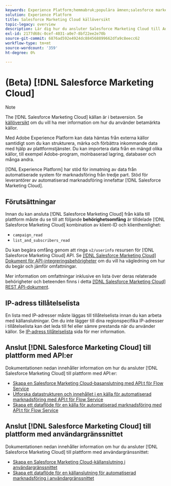 ```yaml
---
keywords: Experience Platform;hemmabruk;populära ämnen;salesforce marketing cloud;Salesforce Marketing Cloud;marketing automation
solution: Experience Platform
title: Salesforce Marketing Cloud källöversikt
topic-legacy: overview
description: Lär dig hur du ansluter Salesforce Marketing Cloud till Adobe Experience Platform med hjälp av API:er eller användargränssnittet.
exl-id: 2177d68c-0cef-4031-a0e7-8bf22ee2e70b
source-git-commit: 6876ad592e4924dc884568899662dfa9c8eecc62
workflow-type: tm+mt
source-wordcount: '359'
ht-degree: 0%

---
```


# (Beta) [!DNL Salesforce Marketing Cloud]

>[!NOTE]
>
>The [!DNL Salesforce Marketing Cloud] källan är i betaversion. Se [källöversikt](../../home.md#terms-and-conditions) om du vill ha mer information om hur du använder betamärkta källor.

Med Adobe Experience Platform kan data hämtas från externa källor samtidigt som du kan strukturera, märka och förbättra inkommande data med hjälp av plattformstjänster. Du kan importera data från en mängd olika källor, till exempel Adobe-program, molnbaserad lagring, databaser och många andra.

[!DNL Experience Platform] har stöd för inmatning av data från automatiserade system för marknadsföring från tredje part. Stöd för leverantörer av automatiserad marknadsföring innefattar [!DNL Salesforce Marketing Cloud].

## Förutsättningar

Innan du kan ansluta [!DNL Salesforce Marketing Cloud] från källa till plattform måste du se till att följande **behörighetsomfång** är tilldelade [!DNL Salesforce Marketing Cloud] kombination av klient-ID och klienthemlighet:

* `campaign_read`
* `list_and_subscribers_read`

Du kan begära omfång genom att ringa `v2/userinfo` resursen för [!DNL Salesforce Marketing Cloud] API. Se [[!DNL Salesforce Marketing Cloud] Dokument för API-integreringsbehörigheter](https://developer.salesforce.com/docs/marketing/marketing-cloud/guide/data-access-permissions.html) om du vill ha vägledning om hur du begär och jämför omfattningar.

Mer information om omfattningar inklusive en lista över deras relaterade behörigheter och beteenden finns i detta [[!DNL Salesforce Marketing Cloud] REST API-dokument](https://developer.salesforce.com/docs/marketing/marketing-cloud/guide/rest-permissions-and-scopes.html).

## IP-adress tillåtelselista

En lista med IP-adresser måste läggas till tillåtelselista innan du kan arbeta med källanslutningar. Om du inte lägger till dina regionspecifika IP-adresser i tillåtelselista kan det leda till fel eller sämre prestanda när du använder källor. Se [IP-adress tillåtelselista](../../ip-address-allow-list.md) sida för mer information.

## Anslut [!DNL Salesforce Marketing Cloud] till plattform med API:er

Dokumentationen nedan innehåller information om hur du ansluter [!DNL Salesforce Marketing Cloud] till plattform med API:er:

* [Skapa en Salesforce Marketing Cloud-basanslutning med API:t för Flow Service](../../tutorials/api/create/marketing-automation/salesforce-marketing-cloud.md)
* [Utforska datastrukturen och innehållet i en källa för automatiserad marknadsföring med API:t för Flow Service](../../tutorials/api/explore/marketing-automation.md)
* [Skapa ett dataflöde för en källa för automatiserad marknadsföring med API:t för Flow Service](../../tutorials/api/collect/marketing-automation.md)

## Anslut [!DNL Salesforce Marketing Cloud] till plattform med användargränssnittet

Dokumentationen nedan innehåller information om hur du ansluter [!DNL Salesforce Marketing Cloud] till plattform med användargränssnittet:

* [Skapa en Salesforce Marketing Cloud-källanslutning i användargränssnittet](../../tutorials/ui/create/marketing-automation/salesforce-marketing-cloud.md)
* [Skapa ett dataflöde för en källanslutning för automatiserad marknadsföring i användargränssnittet](../../tutorials/ui/dataflow/marketing-automation.md)
